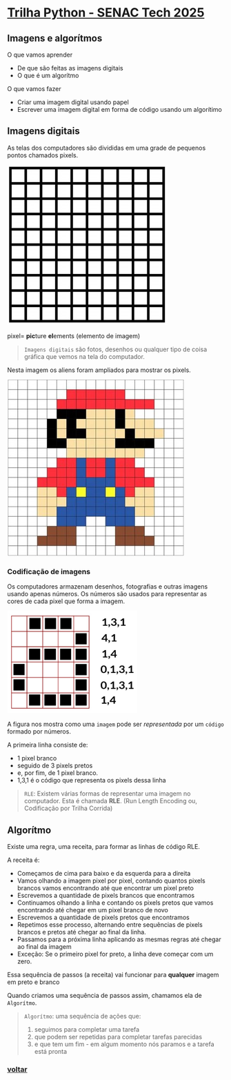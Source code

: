 # [Trilha Python - SENAC Tech 2025](index.md)

## Imagens e algorítmos

O que vamos aprender

- De que são feitas as imagens digitais
- O que é um algorítmo

O que vamos fazer

- Criar uma imagem digital usando papel
- Escrever uma imagem digital em forma de código usando um algorítimo

## Imagens digitais

As telas dos computadores são divididas em uma grade de pequenos pontos chamados pixels.

![grade de pixels](img/10x10-pixel-grid.jpg)

pixel= **pic**ture
**el**ements (elemento de
imagem)

> `Imagens digitais` são fotos, desenhos ou qualquer tipo de coisa gráfica que vemos na tela do computador.

Nesta imagem os aliens foram ampliados para mostrar os pixels.

![Mario em pixels](img/mario-pixel.jpeg)

### Codificação de imagens

Os computadores armazenam desenhos, fotografias e outras imagens usando apenas números. Os números são usados para representar as cores de cada pixel que forma a imagem.

![](img/rle-a-grade-pixels.png)

A figura nos mostra como uma `imagem` pode ser *representada* por um `código` formado por números.

A primeira linha consiste de:

- 1 pixel branco
- seguido de 3 pixels pretos
- e, por fim, de 1 pixel branco.
- 1,3,1 é o código que representa os pixels dessa linha

> `RLE`: Existem várias formas de representar uma imagem no computador. Esta é chamada **RLE**. (Run Length Encoding ou, Codificação por Trilha
Corrida)

## Algorítmo

Existe uma regra, uma receita, para formar as linhas de código RLE.

A receita é:

- Começamos de cima para baixo e da esquerda para a direita
- Vamos olhando a imagem pixel por pixel, contando quantos pixels
brancos vamos encontrando até que encontrar um pixel preto
- Escrevemos a quantidade de pixels brancos que encontramos
- Continuamos olhando a linha e contando os pixels pretos que vamos
encontrando até chegar em um pixel branco de novo
- Escrevemos a quantidade de pixels pretos que encontramos
- Repetimos esse processo, alternando entre sequências de pixels
brancos e pretos até chegar ao final da linha.
- Passamos para a próxima linha aplicando as mesmas regras até
chegar ao final da imagem
- Exceção: Se o primeiro pixel for preto, a linha deve começar com um
zero.

Essa sequência de passos (a receita) vai funcionar para **qualquer** imagem
em preto e branco

Quando criamos uma sequência de passos assim, chamamos ela de `Algorítmo`.


> `Algorítmo`: uma sequência de ações que:
> 
> 1. seguimos para completar uma tarefa
> 2. que podem ser repetidas para completar tarefas parecidas
> 3. e que tem um fim - em algum momento nós paramos e a tarefa está pronta

### [voltar](index.md)